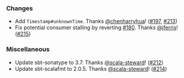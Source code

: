 ### Changes

- Add `Timestamp#unknownTime`. Thanks [@chenharryhua](https://github.com/chenharryhua)! ([#197][#197], [#213][#213])
- Fix potential consumer stalling by reverting [#180][#180]. Thanks [@jferris](https://github.com/jferris)! ([#215][#215])

### Miscellaneous

- Update sbt-sonatype to 3.7. Thanks [@scala-steward](https://github.com/scala-steward)! ([#212][#212])
- Update sbt-scalafmt to 2.0.5. Thanks [@scala-steward](https://github.com/scala-steward)! ([#214][#214])

[#180]: https://github.com/ovotech/fs2-kafka/pull/180
[#197]: https://github.com/ovotech/fs2-kafka/pull/197
[#212]: https://github.com/ovotech/fs2-kafka/pull/212
[#213]: https://github.com/ovotech/fs2-kafka/pull/213
[#214]: https://github.com/ovotech/fs2-kafka/pull/214
[#215]: https://github.com/ovotech/fs2-kafka/pull/215

